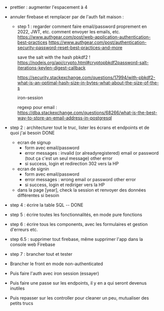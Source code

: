 - prettier : augmenter l'espacement à 4
- annuler firebase et remplacer par de l'auth fait maison :

  - step 1 : regarder comment faire email/password proprement en 2022, JWT, etc. comment envoyer les emails, etc.
    https://www.authgear.com/post/web-application-authentication-best-practices
    https://www.authgear.com/post/authentication-security-password-reset-best-practices-and-more

    save the salt with the hash
    pbkdf2 !
    https://nodejs.org/api/crypto.html#cryptopbkdf2password-salt-iterations-keylen-digest-callback

    https://security.stackexchange.com/questions/17994/with-pbkdf2-what-is-an-optimal-hash-size-in-bytes-what-about-the-size-of-the-s

    iron-session

    regexp pour email : https://dba.stackexchange.com/questions/68266/what-is-the-best-way-to-store-an-email-address-in-postgresql

- step 2 : architecturer tout le truc, lister les écrans et endpoints et de quoi j'ai besoin DONE
  - ecran de signup
    - form avec email/password
    - error messages :
      invalid (or alreadyregistered) email or password (tout ça c'est un seul message)
      other error
    - si success, login et redirection 302 vers la HP
  - ecran de signin
    - form avec email/password
    - error messages :
      wrong email or password
      other error
    - si success, login et rediriger vers la HP
  - dans la page [year], check la session et renvoyer des données différentes si besoin
  <!-- - step 3 : il faut brancher un truc de mails, sengrid etc. NON PAS BESOIN DE MAIL -->
- step 4 : écrire la table SQL -- DONE
- step 5 : écrire toutes les fonctionnalités, en mode pure fonctions
- step 6 : écrire tous les components, avec les formulaires et gestion d'erreurs etc.
- step 6.5 : supprimer tout firebase, même supprimer l'app dans la console web Firebase
- step 7 : brancher tout et tester

- Brancher le front en mode non-authenticated
- Puis faire l'auth avec iron session (essayer)
- Puis faire une passe sur les endpoints, il y en a qui seront devenus inutiles
- Puis repasser sur les controller pour cleaner un peu, mutualiser des petits trucs
